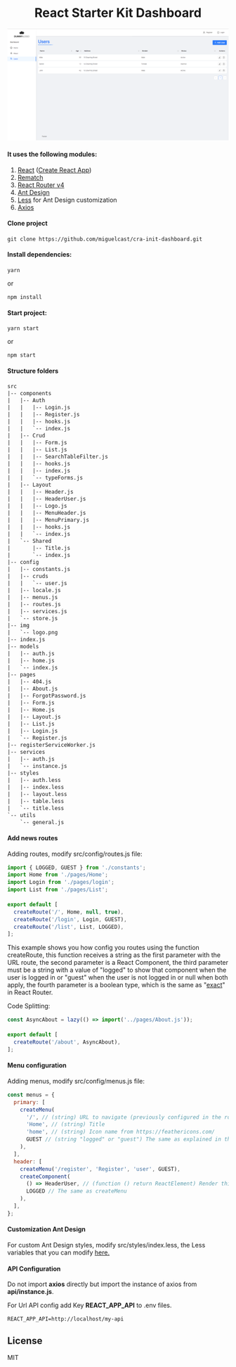 <h1 align="center">React Starter Kit Dashboard</h1>

![ScreenShot](./screenshot.png)

#### It uses the following modules:
1. [React](https://reactjs.org) ([Create React App](https://github.com/facebook/create-react-app))
2. [Rematch](https://rematch.gitbooks.io/rematch/content/#getting-started)
3. [React Router v4](https://reacttraining.com/react-router/)
4. [Ant Design](https://ant.design)
5. [Less](http://lesscss.org) for Ant Design customization
6. [Axios](https://github.com/axios/axios)

#### Clone project

```
git clone https://github.com/miguelcast/cra-init-dashboard.git
```

#### Install dependencies:

```
yarn
```
or
```
npm install
```

#### Start project:

```
yarn start
```
or
```
npm start
```

#### Structure folders
```
src
|-- components
|   |-- Auth
|   |   |-- Login.js
|   |   |-- Register.js
|   |   |-- hooks.js
|   |   `-- index.js
|   |-- Crud
|   |   |-- Form.js
|   |   |-- List.js
|   |   |-- SearchTableFilter.js
|   |   |-- hooks.js
|   |   |-- index.js
|   |   `-- typeForms.js
|   |-- Layout
|   |   |-- Header.js
|   |   |-- HeaderUser.js
|   |   |-- Logo.js
|   |   |-- MenuHeader.js
|   |   |-- MenuPrimary.js
|   |   |-- hooks.js
|   |   `-- index.js
|   `-- Shared
|       |-- Title.js
|       `-- index.js
|-- config
|   |-- constants.js
|   |-- cruds
|   |   `-- user.js
|   |-- locale.js
|   |-- menus.js
|   |-- routes.js
|   |-- services.js
|   `-- store.js
|-- img
|   `-- logo.png
|-- index.js
|-- models
|   |-- auth.js
|   |-- home.js
|   `-- index.js
|-- pages
|   |-- 404.js
|   |-- About.js
|   |-- ForgotPassword.js
|   |-- Form.js
|   |-- Home.js
|   |-- Layout.js
|   |-- List.js
|   |-- Login.js
|   `-- Register.js
|-- registerServiceWorker.js
|-- services
|   |-- auth.js
|   `-- instance.js
|-- styles
|   |-- auth.less
|   |-- index.less
|   |-- layout.less
|   |-- table.less
|   `-- title.less
`-- utils
    `-- general.js
```

#### Add news routes

Adding routes, modify src/config/routes.js file:

```javascript
import { LOGGED, GUEST } from './constants';
import Home from './pages/Home';
import Login from './pages/login';
import List from './pages/List';

export default [
  createRoute('/', Home, null, true),
  createRoute('/login', Login, GUEST),
  createRoute('/list', List, LOGGED),
];
```
This example shows you how config you routes using the function createRoute, this function receives a string as the first
parameter with the URL route, the second parameter is a React Component, the third parameter must be a string with a value
of "logged" to show that component when the user is logged in or "guest" when the user is not logged in or null when
both apply, the fourth parameter is a boolean type, which is the same as
"[exact](https://github.com/ReactTraining/react-router/blob/master/packages/react-router/docs/api/Route.md)" in React Router.

Code Splitting:

```javascript
const AsyncAbout = lazy(() => import('../pages/About.js'));

export default [
  createRoute('/about', AsyncAbout),
];
```

#### Menu configuration

Adding menus, modify src/config/menus.js file:

```javascript
const menus = {
  primary: [
    createMenu(
      '/', // (string) URL to navigate (previously configured in the routes )
      'Home', // (string) Title
      'home', // (string) Icon name from https://feathericons.com/
      GUEST // (string "logged" or "guest") The same as explained in the paragraph above
    ),
  ],
  header: [
    createMenu('/register', 'Register', 'user', GUEST),
    createComponent(
      () => HeaderUser, // (function () return ReactElement) Render this component in the menu
      LOGGED // The same as createMenu
    ),
  ],
};
```

#### Customization Ant Design

For custom Ant Design styles, modify src/styles/index.less, the Less variables that you can modify [here.](https://github.com/ant-design/ant-design/blob/master/components/style/themes/default.less)

#### API Configuration

Do not import **axios** directly but import the instance of axios from **api/instance.js**.

For Url API config add Key **REACT_APP_API** to .env files.

```
REACT_APP_API=http://localhost/my-api
```

## License

MIT

